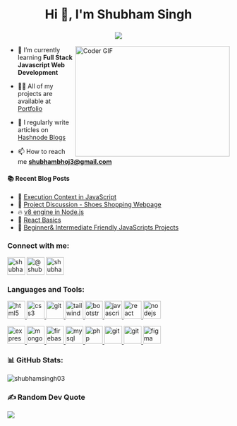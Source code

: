 <h1 align="center">Hi 👋, I'm Shubham Singh</h1>
<h3 align="CENTER" > 
<a href="https://github.com/ShubhamSingh03">
<img align="center" src="https://readme-typing-svg.herokuapp.com?font=Fira+Code&size=24&duration=6000&pause=200&color=F7008F&width=280&height=50&lines=Front-end+Developer+;UI/UX+Developer+;MERN+Stack+Developer"/></a>
</h3>

<img alt="Coder GIF" height=250 width=350 src="https://i.pinimg.com/originals/54/c9/af/54c9af226721e95539a5cd9592d635bb.gif" align="right" />


- 🌱 I’m currently learning **Full Stack Javascript Web Development**

- 👨‍💻 All of my projects are available at [Portfolio](https://shubhambhoj.in)

- 📝 I regularly write articles on [Hashnode Blogs](https://shubhambhoj.hashnode.dev/)

- 📫 How to reach me **shubhambhoj3@gmail.com**

#### :books: Recent Blog Posts
<!-- BLOGPOSTS:START -->
 - 💫 [Execution Context in JavaScript](https://shubhambhoj.hashnode.dev/execution-context-in-javascript)
 - 🌮 [Project Discussion - Shoes Shopping Webpage](https://shubhambhoj.hashnode.dev/project-shoes)
 - 🔥 [v8 engine in Node.js](https://shubhambhoj.hashnode.dev/v8-engine-in-nodejs)
 - 🌮 [React Basics](https://shubhambhoj.hashnode.dev/react-basics)
 - 💫 [Beginner&amp; Intermediate Friendly JavaScripts 
                                                         Projects](https://shubhambhoj.hashnode.dev/js-projects)<!-- BLOGPOSTS:END -->

<h3 align="left">Connect with me:</h3>
<p align="left">
 
<a href="https://linkedin.com/in/shubham-singh-b122b7171" target="blank"><img align="center" src="https://cdn.jsdelivr.net/npm/simple-icons@v3/icons/linkedin.svg" alt="shubham-singh-b122b7171" height="40" width="40" /></a>
<a href="https://shubhambhoj.hashnode.dev/" target="blank"><img align="center" src="https://cdn.jsdelivr.net/npm/simple-icons@v3/icons/hashnode.svg" alt="@shubhambhoj" height="40" width="40" /></a>
<a href="https://www.youtube.com/channel/UCmBcF63DSMqM9k3-O2hxFow" target="blank"><img align="center" src="https://cdn.jsdelivr.net/npm/simple-icons@v3/icons/youtube.svg" alt="shubham" height="40" width="40" /></a>
 
 </p>

<h3 align="left">Languages and Tools:</h3>
<p align="left">
 
<a href="https://www.w3.org/html/" target="_blank" rel="noreferrer"> <img src="https://skillicons.dev/icons?i=html" alt="html5" width="40" height="40"/> </a> 
<a href="https://www.w3schools.com/css/" target="_blank" rel="noreferrer"> <img src="https://skillicons.dev/icons?i=css" alt="css3" width="40" height="40"/> </a> 
<a href="https://git-scm.com/" target="_blank" rel="noreferrer"> <img src="https://skillicons.dev/icons?i=sass" alt="git" width="40" height="40"/> </a> 
<a href="https://tailwindcss.com/" target="_blank" rel="noreferrer"> <img src="https://skillicons.dev/icons?i=tailwind" alt="tailwind" width="40" height="40"/> </a>
<a href="https://getbootstrap.com" target="_blank" rel="noreferrer"> <img src="https://skillicons.dev/icons?i=bootstrap" alt="bootstrap" width="40" height="40"/> </a>
<a href="https://developer.mozilla.org/en-US/docs/Web/JavaScript" target="_blank" rel="noreferrer"> <img src="https://skillicons.dev/icons?i=javascript" alt="javascript" width="40" height="40"/> </a> 
<a href="https://reactjs.org/" target="_blank" rel="noreferrer"> <img src="https://skillicons.dev/icons?i=react" alt="react" width="40" height="40"/> </a> 
<a href="https://nodejs.org" target="_blank" rel="noreferrer"> <img src="https://skillicons.dev/icons?i=nodejs" alt="nodejs" width="40" height="40"/> </a>
 
  
<a href="https://expressjs.com" target="_blank" rel="noreferrer"> <img src="https://skillicons.dev/icons?i=express" alt="express" width="40" height="40"/> </a> 
<a href="https://www.mongodb.com/" target="_blank" rel="noreferrer"> <img src="https://skillicons.dev/icons?i=mongodb" alt="mongodb" width="40" height="40"/> </a>
<a href="https://firebase.google.com/" target="_blank" rel="noreferrer"> <img src="https://skillicons.dev/icons?i=firebase" alt="firebase" width="40" height="40"/> </a>
<a href="https://www.mysql.com/" target="_blank" rel="noreferrer"> <img src="https://skillicons.dev/icons?i=mysql" alt="mysql" width="40" height="40"/> </a> 
<a href="https://appwrite.io/" target="_blank" rel="noreferrer"> <img src="https://skillicons.dev/icons?i=appwrite" alt="php" width="40" height="40"/> </a>
<a href="https://git-scm.com/" target="_blank" rel="noreferrer"> <img src="https://skillicons.dev/icons?i=git" alt="git" width="40" height="40"/> </a> 
<a href="https://github.com/" target="_blank" rel="noreferrer"> <img src="https://skillicons.dev/icons?i=github" alt="git" width="40" height="40"/> </a> 
<a href="https://www.figma.com/" target="_blank" rel="noreferrer"> <img src="https://skillicons.dev/icons?i=figma" alt="figma" width="40" height="40"/> </a>

</p>

<!-- <p><img align="left" src="https://github-readme-stats.vercel.app/api/top-langs?username=shubhamsingh03&show_icons=true&locale=en&layout=compact" alt="shubhamsingh03" /></p> -->

<!-- <p>&nbsp;<img align="center" src="https://github-readme-stats.vercel.app/api?username=shubhamsingh03&show_icons=true&locale=en" alt="shubhamsingh03" /></p> -->

### 📊 GitHub Stats:
<p><img align="center" src="https://github-readme-streak-stats.herokuapp.com/?user=shubhamsingh03&" alt="shubhamsingh03" /></p>

### ✍️ Random Dev Quote
![](https://quotes-github-readme.vercel.app/api?type=horizontal&theme=radical)






